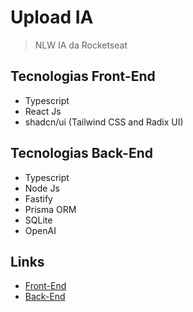 # Upload IA

> NLW IA da Rocketseat

## Tecnologias Front-End

- Typescript
- React Js
- shadcn/ui (Tailwind CSS and Radix UI)

## Tecnologias Back-End

- Typescript
- Node Js
- Fastify
- Prisma ORM
- SQLite
- OpenAI

## Links

- [Front-End](https://github.com/rodolfoHOk/rocketseat.nlw-ia/tree/main/upload-ia-web)
- [Back-End](https://github.com/rodolfoHOk/rocketseat.nlw-ia/tree/main/upload-ia-api)
